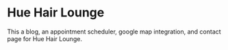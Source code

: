 # Hue Hair Lounge

This a blog, an appointment scheduler, google map integration, and contact page for Hue Hair Lounge. 